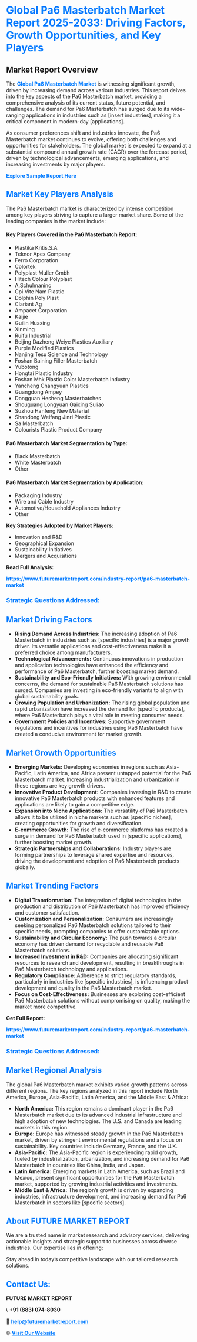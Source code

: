 <h1 style="color: #007BFF;">Global Pa6 Masterbatch Market Report 2025-2033: Driving Factors, Growth Opportunities, and Key Players</h1>

<section id="overview">
<h2>Market Report Overview</h2>
<p>The <a href="https://www.futuremarketreport.com/industry-report/pa6-masterbatch-market" style="color: #007BFF; text-decoration: none;"><strong>Global Pa6 Masterbatch Market</strong></a> is witnessing significant growth, driven by increasing demand across various industries. This report delves into the key aspects of the Pa6 Masterbatch market, providing a comprehensive analysis of its current status, future potential, and challenges. The demand for Pa6 Masterbatch has surged due to its wide-ranging applications in industries such as [insert industries], making it a critical component in modern-day [applications].</p>
<p>As consumer preferences shift and industries innovate, the Pa6 Masterbatch market continues to evolve, offering both challenges and opportunities for stakeholders. The global market is expected to expand at a substantial compound annual growth rate (CAGR) over the forecast period, driven by technological advancements, emerging applications, and increasing investments by major players.</p>
</section>

<section id="overview">
<p><a href="https://www.futuremarketreport.com/request-sample/reportId=30734" style="color: #007BFF; text-decoration: none;"><strong>Explore Sample Report Here</strong></a></p>
</section>

<section id="key-players">
<h2 style="color: #007BFF;">Market Key Players Analysis</h2>
<p>The Pa6 Masterbatch market is characterized by intense competition among key players striving to capture a larger market share. Some of the leading companies in the market include:</p>
<h4>Key Players Covered in the Pa6 Masterbatch Report:</h4>
<ul><li>Plastika Kritis.S.A</li><li>Teknor Apex Company</li><li>Ferro Corporation</li><li>Colortek</li><li>Polyplast Muller Gmbh</li><li>Hitech Colour Polyplast</li><li>A.Schulmaninc</li><li>Cpi Vite Nam Plastic</li><li>Dolphin Poly Plast</li><li>Clariant Ag</li><li>Ampacet Corporation</li><li>Kaijie</li><li>Guilin Huaxing</li><li>Xinming</li><li>Ruifu Industrial</li><li>Beijing Dazheng Weiye Plastics Auxiliary</li><li>Purple Modified Plastics</li><li>Nanjing Tesu Science and Technology</li><li>Foshan Baining Filler Masterbatch</li><li>Yubotong</li><li>Hongtai Plastic Industry</li><li>Foshan Mhk Plastic Color Masterbatch Industry</li><li>Yancheng Changyuan Plastics</li><li>Guangdong Ampey</li><li>Dongguan Hesheng Masterbatches</li><li>Shouguang Longyuan Gaixing Suliao</li><li>Suzhou Hanfeng New Material</li><li>Shandong Weifang Jinri Plastic</li><li>Sa Masterbatch</li><li>Colourists Plastic Product Company</li></ul>
<h4>Pa6 Masterbatch Market Segmentation by Type:</h4>
<ul><li>Black Masterbatch</li><li>White Masterbatch</li><li>Other</li></ul>

<h4>Pa6 Masterbatch Market Segmentation by Application:</h4>
<ul><li>Packaging Industry</li><li>Wire and Cable Industry</li><li>Automotive/Household Appliances Industry</li><li>Other</li></ul>
<p><strong>Key Strategies Adopted by Market Players:</strong></p>
<ul>
<li>Innovation and R&D</li>
<li>Geographical Expansion</li>
<li>Sustainability Initiatives</li>
<li>Mergers and Acquisitions</li>
</ul>
</section>

<section>
<p><strong>Read Full Analysis: </strong></p><a href="https://www.futuremarketreport.com/industry-report/pa6-masterbatch-market" style="color: #007BFF; text-decoration: none;"><strong>https://www.futuremarketreport.com/industry-report/pa6-masterbatch-market</strong></a>
<h3 style="color: #007BFF;">Strategic Questions Addressed:</h3>
</section>

<section id="driving-factors">
<h2 style="color: #007BFF;">Market Driving Factors</h2>
<ul>
<li><strong>Rising Demand Across Industries:</strong> The increasing adoption of Pa6 Masterbatch in industries such as [specific industries] is a major growth driver. Its versatile applications and cost-effectiveness make it a preferred choice among manufacturers.</li>
<li><strong>Technological Advancements:</strong> Continuous innovations in production and application technologies have enhanced the efficiency and performance of Pa6 Masterbatch, further boosting market demand.</li>
<li><strong>Sustainability and Eco-Friendly Initiatives:</strong> With growing environmental concerns, the demand for sustainable Pa6 Masterbatch solutions has surged. Companies are investing in eco-friendly variants to align with global sustainability goals.</li>
<li><strong>Growing Population and Urbanization:</strong> The rising global population and rapid urbanization have increased the demand for [specific products], where Pa6 Masterbatch plays a vital role in meeting consumer needs.</li>
<li><strong>Government Policies and Incentives:</strong> Supportive government regulations and incentives for industries using Pa6 Masterbatch have created a conducive environment for market growth.</li>
</ul>
</section>

<section id="growth-opportunities">
<h2 style="color: #007BFF;">Market Growth Opportunities</h2>
<ul>
<li><strong>Emerging Markets:</strong> Developing economies in regions such as Asia-Pacific, Latin America, and Africa present untapped potential for the Pa6 Masterbatch market. Increasing industrialization and urbanization in these regions are key growth drivers.</li>
<li><strong>Innovative Product Development:</strong> Companies investing in R&D to create innovative Pa6 Masterbatch products with enhanced features and applications are likely to gain a competitive edge.</li>
<li><strong>Expansion into Niche Applications:</strong> The versatility of Pa6 Masterbatch allows it to be utilized in niche markets such as [specific niches], creating opportunities for growth and diversification.</li>
<li><strong>E-commerce Growth:</strong> The rise of e-commerce platforms has created a surge in demand for Pa6 Masterbatch used in [specific applications], further boosting market growth.</li>
<li><strong>Strategic Partnerships and Collaborations:</strong> Industry players are forming partnerships to leverage shared expertise and resources, driving the development and adoption of Pa6 Masterbatch products globally.</li>
</ul>
</section>

<section id="trending-factors">
<h2 style="color: #007BFF;">Market Trending Factors</h2>
<ul>
<li><strong>Digital Transformation:</strong> The integration of digital technologies in the production and distribution of Pa6 Masterbatch has improved efficiency and customer satisfaction.</li>
<li><strong>Customization and Personalization:</strong> Consumers are increasingly seeking personalized Pa6 Masterbatch solutions tailored to their specific needs, prompting companies to offer customizable options.</li>
<li><strong>Sustainability and Circular Economy:</strong> The push towards a circular economy has driven demand for recyclable and reusable Pa6 Masterbatch solutions.</li>
<li><strong>Increased Investment in R&D:</strong> Companies are allocating significant resources to research and development, resulting in breakthroughs in Pa6 Masterbatch technology and applications.</li>
<li><strong>Regulatory Compliance:</strong> Adherence to strict regulatory standards, particularly in industries like [specific industries], is influencing product development and quality in the Pa6 Masterbatch market.</li>
<li><strong>Focus on Cost-Effectiveness:</strong> Businesses are exploring cost-efficient Pa6 Masterbatch solutions without compromising on quality, making the market more competitive.</li>
</ul>
</section>

<section>
<p><strong>Get Full Report: </strong></p><a href="https://www.futuremarketreport.com/industry-report/pa6-masterbatch-market" style="color: #007BFF; text-decoration: none;"><strong>https://www.futuremarketreport.com/industry-report/pa6-masterbatch-market</strong></a>
<h3 style="color: #007BFF;">Strategic Questions Addressed:</h3>
</section>


<section id="regional-analysis">
<h2 style="color: #007BFF;">Market Regional Analysis</h2>
<p>The global Pa6 Masterbatch market exhibits varied growth patterns across different regions. The key regions analyzed in this report include North America, Europe, Asia-Pacific, Latin America, and the Middle East & Africa:</p>
<ul>
<li><strong>North America:</strong> This region remains a dominant player in the Pa6 Masterbatch market due to its advanced industrial infrastructure and high adoption of new technologies. The U.S. and Canada are leading markets in this region.</li>
<li><strong>Europe:</strong> Europe has witnessed steady growth in the Pa6 Masterbatch market, driven by stringent environmental regulations and a focus on sustainability. Key countries include Germany, France, and the U.K.</li>
<li><strong>Asia-Pacific:</strong> The Asia-Pacific region is experiencing rapid growth, fueled by industrialization, urbanization, and increasing demand for Pa6 Masterbatch in countries like China, India, and Japan.</li>
<li><strong>Latin America:</strong> Emerging markets in Latin America, such as Brazil and Mexico, present significant opportunities for the Pa6 Masterbatch market, supported by growing industrial activities and investments.</li>
<li><strong>Middle East & Africa:</strong> The region’s growth is driven by expanding industries, infrastructure development, and increasing demand for Pa6 Masterbatch in sectors like [specific sectors].</li>
</ul>
</section>

<footer>
<h2 style="color: #007BFF;">About FUTURE MARKET REPORT</h2>
<p>We are a trusted name in market research and advisory services, delivering actionable insights and strategic support to businesses across diverse industries. Our expertise lies in offering:</p>

<p>Stay ahead in today’s competitive landscape with our tailored research solutions.</p>

<h2 style="color: #007BFF;">Contact Us:</h2>
<p><strong>FUTURE MARKET REPORT</strong></p>
<p>📞 <strong>+91 (883) 074-8030</strong></p>
<p>📧 <strong><a href="mailto:help@futuremarketreport.com" style="color: #007BFF;">help@futuremarketreport.com</a></strong></p>
<p>🌐 <strong><a href="https://www.futuremarketreport.com/" style="color: #007BFF;">Visit Our Website</a></strong></p>
</footer>